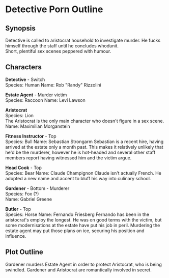 # Detective Porn Outline

## Synopsis </br>
Detective is called to aristocrat household to investigate murder. He fucks himself through the staff until he concludes whodunit.</br>
Short, plentiful sex scenes peppered with humour.

## Characters

**Detective** - Switch</br>
Species: Human
Name: Rob "Randy" Rizzolini


**Estate Agent** - Murder victim</br>
Species: Raccoon
Name: Levi Lawson


**Aristocrat**</br>
Species: Lion</br>
The Aristocrat is the only main character who doesn't figure in a sex scene.
Name: Maximilian Morganstein


**Fitness Instructor** - Top</br>
Species: Bull
Name: Sebastian Strongarm
Sebastian is a recent hire, having arrived at the estate only a month past. This makes it relatively unlikely that he'd be the murderer, however he is hot-headed and several other staff members report having witnessed him and the victim argue.


**Head Cook** - Top</br>
Species: Bear
Name: Claude Champignon
Claude isn't actually French. He adopted a new  name and accent to bluff his way into culinary school. 


**Gardener** - Bottom - Murderer</br>
Species: Fox (?)</br>
Name: Gabriel Greene


**Butler** - Top</br>
Species: Horse
Name: Fernando Friesberg
Fernando has been in the aristocrat's employ the longest. He was on good terms with the victim, but some modernisations at the estate have put his job in peril. Murdering the estate agent may put those plans on ice, securing his position and influence.


## Plot Outline

Gardener murders Estate Agent in order to protect Aristocrat, who is being swindled. Gardener and Aristocrat are romantically involved in secret.